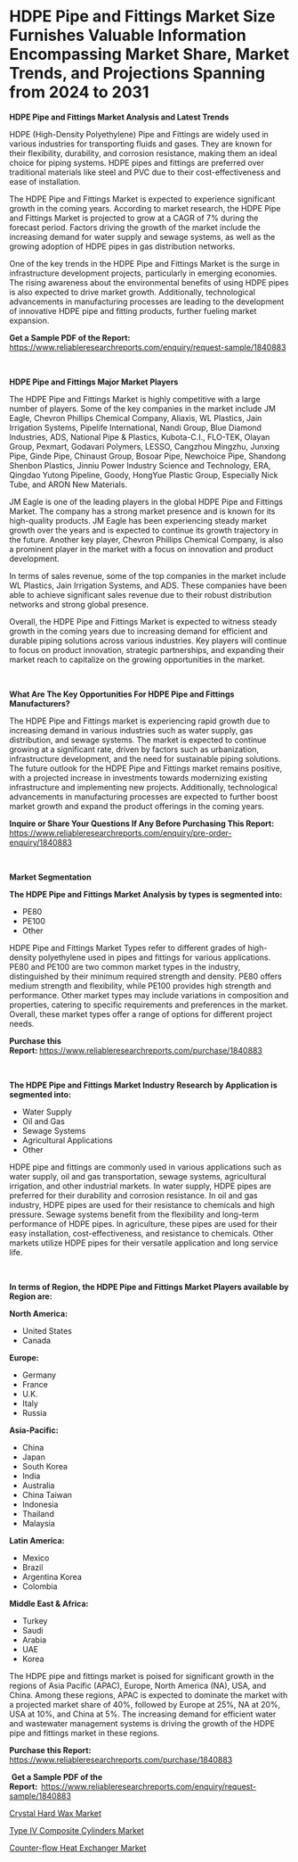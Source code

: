 <p><h1>HDPE Pipe and Fittings Market Size Furnishes Valuable Information Encompassing Market Share, Market Trends, and Projections Spanning from 2024 to 2031</h1></p><p><strong>HDPE Pipe and Fittings Market Analysis and Latest Trends</strong></p>
<p><p>HDPE (High-Density Polyethylene) Pipe and Fittings are widely used in various industries for transporting fluids and gases. They are known for their flexibility, durability, and corrosion resistance, making them an ideal choice for piping systems. HDPE pipes and fittings are preferred over traditional materials like steel and PVC due to their cost-effectiveness and ease of installation.</p><p>The HDPE Pipe and Fittings Market is expected to experience significant growth in the coming years. According to market research, the HDPE Pipe and Fittings Market is projected to grow at a CAGR of 7% during the forecast period. Factors driving the growth of the market include the increasing demand for water supply and sewage systems, as well as the growing adoption of HDPE pipes in gas distribution networks.</p><p>One of the key trends in the HDPE Pipe and Fittings Market is the surge in infrastructure development projects, particularly in emerging economies. The rising awareness about the environmental benefits of using HDPE pipes is also expected to drive market growth. Additionally, technological advancements in manufacturing processes are leading to the development of innovative HDPE pipe and fitting products, further fueling market expansion.</p></p>
<p><strong>Get a Sample PDF of the Report:&nbsp;</strong> <a href="https://www.reliableresearchreports.com/enquiry/request-sample/1840883">https://www.reliableresearchreports.com/enquiry/request-sample/1840883</a></p>
<p>&nbsp;</p>
<p><strong>HDPE Pipe and Fittings Major Market Players</strong></p>
<p><p>The HDPE Pipe and Fittings Market is highly competitive with a large number of players. Some of the key companies in the market include JM Eagle, Chevron Phillips Chemical Company, Aliaxis, WL Plastics, Jain Irrigation Systems, Pipelife International, Nandi Group, Blue Diamond Industries, ADS, National Pipe & Plastics, Kubota-C.I., FLO-TEK, Olayan Group, Pexmart, Godavari Polymers, LESSO, Cangzhou Mingzhu, Junxing Pipe, Ginde Pipe, Chinaust Group, Bosoar Pipe, Newchoice Pipe, Shandong Shenbon Plastics, Jinniu Power Industry Science and Technology, ERA, Qingdao Yutong Pipeline, Goody, HongYue Plastic Group, Especially Nick Tube, and ARON New Materials.</p><p>JM Eagle is one of the leading players in the global HDPE Pipe and Fittings Market. The company has a strong market presence and is known for its high-quality products. JM Eagle has been experiencing steady market growth over the years and is expected to continue its growth trajectory in the future. Another key player, Chevron Phillips Chemical Company, is also a prominent player in the market with a focus on innovation and product development.</p><p>In terms of sales revenue, some of the top companies in the market include WL Plastics, Jain Irrigation Systems, and ADS. These companies have been able to achieve significant sales revenue due to their robust distribution networks and strong global presence.</p><p>Overall, the HDPE Pipe and Fittings Market is expected to witness steady growth in the coming years due to increasing demand for efficient and durable piping solutions across various industries. Key players will continue to focus on product innovation, strategic partnerships, and expanding their market reach to capitalize on the growing opportunities in the market.</p></p>
<p>&nbsp;</p>
<p><strong>What Are The Key Opportunities For HDPE Pipe and Fittings Manufacturers?</strong></p>
<p><p>The HDPE Pipe and Fittings market is experiencing rapid growth due to increasing demand in various industries such as water supply, gas distribution, and sewage systems. The market is expected to continue growing at a significant rate, driven by factors such as urbanization, infrastructure development, and the need for sustainable piping solutions. The future outlook for the HDPE Pipe and Fittings market remains positive, with a projected increase in investments towards modernizing existing infrastructure and implementing new projects. Additionally, technological advancements in manufacturing processes are expected to further boost market growth and expand the product offerings in the coming years.</p></p>
<p><strong>Inquire or Share Your Questions If Any Before Purchasing This Report:</strong> <a href="https://www.reliableresearchreports.com/enquiry/pre-order-enquiry/1840883">https://www.reliableresearchreports.com/enquiry/pre-order-enquiry/1840883</a></p>
<p>&nbsp;</p>
<p><strong>Market Segmentation</strong></p>
<p><strong>The HDPE Pipe and Fittings Market Analysis by types is segmented into:</strong></p>
<p><ul><li>PE80</li><li>PE100</li><li>Other</li></ul></p>
<p><p>HDPE Pipe and Fittings Market Types refer to different grades of high-density polyethylene used in pipes and fittings for various applications. PE80 and PE100 are two common market types in the industry, distinguished by their minimum required strength and density. PE80 offers medium strength and flexibility, while PE100 provides high strength and performance. Other market types may include variations in composition and properties, catering to specific requirements and preferences in the market. Overall, these market types offer a range of options for different project needs.</p></p>
<p><strong>Purchase this Report:&nbsp;</strong><a href="https://www.reliableresearchreports.com/purchase/1840883">https://www.reliableresearchreports.com/purchase/1840883</a></p>
<p>&nbsp;</p>
<p><strong>The HDPE Pipe and Fittings Market Industry Research by Application is segmented into:</strong></p>
<p><ul><li>Water Supply</li><li>Oil and Gas</li><li>Sewage Systems</li><li>Agricultural Applications</li><li>Other</li></ul></p>
<p><p>HDPE pipe and fittings are commonly used in various applications such as water supply, oil and gas transportation, sewage systems, agricultural irrigation, and other industrial markets. In water supply, HDPE pipes are preferred for their durability and corrosion resistance. In oil and gas industry, HDPE pipes are used for their resistance to chemicals and high pressure. Sewage systems benefit from the flexibility and long-term performance of HDPE pipes. In agriculture, these pipes are used for their easy installation, cost-effectiveness, and resistance to chemicals. Other markets utilize HDPE pipes for their versatile application and long service life.</p></p>
<p>&nbsp;</p>
<p><strong>In terms of Region, the HDPE Pipe and Fittings Market Players available by Region are:</strong></p>
<p>
    <p> <strong> North America: </strong>
        <ul>
            <li>United States</li>
            <li>Canada</li>
        </ul>
        </p> 
    <p> <strong> Europe: </strong>
        <ul>
            <li>Germany</li>
            <li>France</li>
            <li>U.K.</li>
            <li>Italy</li>
            <li>Russia</li>
        </ul>
        </p> 
    <p> <strong> Asia-Pacific: </strong>
        <ul>
            <li>China</li>
            <li>Japan</li>
            <li>South Korea</li>
            <li>India</li>
            <li>Australia</li>
            <li>China Taiwan</li>
            <li>Indonesia</li>
            <li>Thailand</li>
            <li>Malaysia</li>
        </ul>
        </p> 
    <p> <strong> Latin America: </strong>
        <ul>
            <li>Mexico</li>
            <li>Brazil</li>
            <li>Argentina Korea</li>
            <li>Colombia</li>
        </ul>
        </p> 
    <p> <strong> Middle East & Africa: </strong>
        <ul>
            <li>Turkey</li>
            <li>Saudi</li>
            <li>Arabia</li>
            <li>UAE</li>
            <li>Korea</li>
        </ul>
    </p>
    </p>
<p><p>The HDPE pipe and fittings market is poised for significant growth in the regions of Asia Pacific (APAC), Europe, North America (NA), USA, and China. Among these regions, APAC is expected to dominate the market with a projected market share of 40%, followed by Europe at 25%, NA at 20%, USA at 10%, and China at 5%. The increasing demand for efficient water and wastewater management systems is driving the growth of the HDPE pipe and fittings market in these regions.</p></p>
<p><strong>Purchase this Report: </strong><a href="https://www.reliableresearchreports.com/purchase/1840883">https://www.reliableresearchreports.com/purchase/1840883</a></p>
<p>&nbsp;<strong>Get a Sample PDF of the Report:&nbsp;&nbsp;</strong><a href="https://www.reliableresearchreports.com/enquiry/request-sample/1840883">https://www.reliableresearchreports.com/enquiry/request-sample/1840883</a></p>
<p><strong></strong></p>
<p><p><a href="https://view.publitas.com/reportprime-1/crystal-hard-wax-market-size-focuses-on-market-dynamics-in-depth-analysis-and-future-projections-of-its-market-forecasted-for-period-from-2024-to-2031/">Crystal Hard Wax Market</a></p><p><a href="https://view.publitas.com/reportprime-1/type-iv-composite-cylinders-market-size-furnishes-valuable-information-encompassing-market-share-market-trends-and-projections-spanning-from-2024-to-2031/">Type IV Composite Cylinders Market</a></p><p><a href="https://view.publitas.com/reportprime-1/counter-flow-heat-exchanger-market-offers-provide-insightful-data-for-the-time-period-from-2024-to-2031-and-also-provide-analysis-based-on-application-type-and-region/">Counter-flow Heat Exchanger Market</a></p></p>